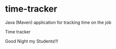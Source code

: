 # time-tracker
Java (Maven) application for tracking time on the job

Time tracker

Good Night my  Students!!!
